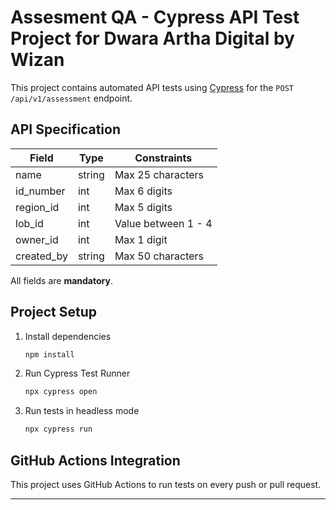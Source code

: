 # Assesment QA - Cypress API Test Project for Dwara Artha Digital by Wizan

This project contains automated API tests using [Cypress](https://www.cypress.io/) for the `POST /api/v1/assessment` endpoint.

## API Specification

| Field       | Type   | Constraints                                    |
|-------------|--------|------------------------------------------------|
| name        | string | Max 25 characters                              |
| id_number   | int    | Max 6 digits                                   |
| region_id   | int    | Max 5 digits                                   |
| lob_id      | int    | Value between 1 - 4                            |
| owner_id    | int    | Max 1 digit                                    |
| created_by  | string | Max 50 characters                              |

All fields are **mandatory**.

## Project Setup

1. Install dependencies
   ```bash
   npm install
   ```

2. Run Cypress Test Runner
   ```bash
   npx cypress open
   ```

3. Run tests in headless mode
   ```bash
   npx cypress run
   ```

## GitHub Actions Integration

This project uses GitHub Actions to run tests on every push or pull request.

---